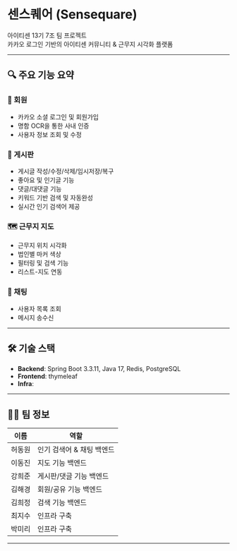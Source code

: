 # 센스퀘어 (Sensequare)

아이티센 13기 7조 팀 프로젝트  
카카오 로그인 기반의 아이티센 커뮤니티 & 근무지 시각화 플랫폼

---

## 🔍 주요 기능 요약

### 👥 회원
- 카카오 소셜 로그인 및 회원가입
- 명함 OCR을 통한 사내 인증
- 사용자 정보 조회 및 수정

### 📝 게시판
- 게시글 작성/수정/삭제/임시저장/복구
- 좋아요 및 인기글 기능
- 댓글/대댓글 기능
- 키워드 기반 검색 및 자동완성
- 실시간 인기 검색어 제공

### 🗺️ 근무지 지도
- 근무지 위치 시각화  
- 법인별 마커 색상
- 필터링 및 검색 기능
- 리스트-지도 연동

### 💬 채팅
- 사용자 목록 조회
- 메시지 송수신

---

## 🛠️ 기술 스택

- **Backend**: Spring Boot 3.3.11, Java 17, Redis, PostgreSQL
- **Frontend**: thymeleaf
- **Infra**: 

---

## 🧑‍💻 팀 정보

| 이름   | 역할              |
|--------|-------------------|
| 허동원 | 인기 검색어 & 채팅 백엔드 |
| 이동진 | 지도 기능 백엔드    |
| 강희준 | 게시판/댓글 기능 백엔드 |
| 김해경 | 회원/공유 기능 백엔드 |
| 김희정 | 검색 기능 백엔드     |
| 최지수 | 인프라 구축 | 
| 박미리 | 인프라 구축 | 



---

